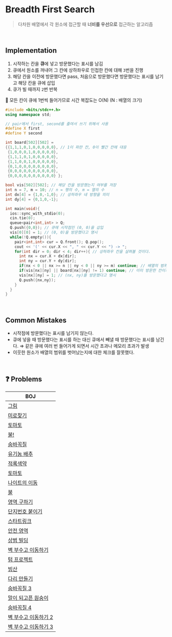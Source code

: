 # Breadth First Search

> 다차원 배열에서 각 원소에 접근할 때 **너비를 우선으로** 접근하는 알고리즘

<br/>

## Implementation

1. 시작하는 칸을 **큐**에 넣고 방문했다는 표시를 남김
2. 큐에서 원소를 꺼내어 그 칸에 상하좌우로 인접한 칸에 대해 `3`번을 진행
3. 해당 칸을 이전에 방문했다면 pass, 처음으로 방문했다면 방문했다는 표시를 남기고 해당 칸을 큐에 삽입
4. 큐가 빌 때까지 `2`번 반복

💛 모든 칸이 큐에 1번씩 들어가므로 시간 복잡도는 O(N) (N : 배열의 크기)

```cpp
#include <bits/stdc++.h>
using namespace std;

// pair에서 first, second를 줄여서 쓰기 위해서 사용
#define X first
#define Y second

int board[502][502] =
{{1,1,1,0,1,0,0,0,0,0}, // 1이 파란 칸, 0이 빨간 칸에 대응
 {1,0,0,0,1,0,0,0,0,0},
 {1,1,1,0,1,0,0,0,0,0},
 {1,1,0,0,1,0,0,0,0,0},
 {0,1,0,0,0,0,0,0,0,0},
 {0,0,0,0,0,0,0,0,0,0},
 {0,0,0,0,0,0,0,0,0,0} };

bool vis[502][502]; // 해당 칸을 방문했는지 여부를 저장
int n = 7, m = 10; // n = 행의 수, m = 열의 수
int dx[4] = {1,0,-1,0}; // 상하좌우 네 방향을 의미
int dy[4] = {0,1,0,-1};

int main(void){
  ios::sync_with_stdio(0);
  cin.tie(0);
  queue<pair<int,int> > Q;
  Q.push({0,0}); // 큐에 시작점인 (0, 0)을 삽입
  vis[0][0] = 1; // (0, 0)을 방문했다고 명시
  while(!Q.empty()){
    pair<int,int> cur = Q.front(); Q.pop();
    cout << '(' << cur.X << ", " << cur.Y << ") -> ";
    for(int dir = 0; dir < 4; dir++){ // 상하좌우 칸을 살펴볼 것이다.
      int nx = cur.X + dx[dir];
      int ny = cur.Y + dy[dir];
      if(nx < 0 || nx >= n || ny < 0 || ny >= m) continue; // 배열의 범위 밖일 경우
      if(vis[nx][ny] || board[nx][ny] != 1) continue; // 이미 방문한 칸이거나 파란 칸이 아닐 경우
      vis[nx][ny] = 1; // (nx, ny)를 방문했다고 명시
      Q.push({nx,ny});
    }
  }
}
```

<br/>

## Common Mistakes

- 시작점에 방문했다는 표시를 남기지 않는다.
- 큐에 넣을 때 방문했다는 표시를 하는 대신 큐에서 빼낼 때 방문했다는 표시를 남긴다.
  ⇒ 같은 큐에 여러 번 들어가게 되면서 시간 초과나 메모리 초과가 발생
- 이웃한 원소가 배열의 범위를 벗어났는지에 대한 체크를 잘못했다.

<br/>

## ❓ Problems

| BOJ                                                                                     |
| --------------------------------------------------------------------------------------- |
| [그림](https://github.com/eunnbi/algorithm/blob/main/bfs/BOJ/1926.cpp)                  |
| [미로찾기](https://github.com/eunnbi/algorithm/blob/main/bfs/BOJ/2178.cpp)              |
| [토마토](https://github.com/eunnbi/algorithm/blob/main/bfs/BOJ/7576.cpp)                |
| [불!](https://github.com/eunnbi/algorithm/blob/main/bfs/BOJ/4179.cpp)                   |
| [숨바꼭질](https://github.com/eunnbi/algorithm/blob/main/bfs/BOJ/1697.cpps)             |
| [유기농 배추](https://github.com/eunnbi/algorithm/blob/main/bfs/BOJ/1012.cpp)           |
| [적록색약](https://github.com/eunnbi/algorithm/blob/main/bfs/BOJ/10026.cpp)             |
| [토마토](https://github.com/eunnbi/algorithm/blob/main/bfs/BOJ/7569.cpp)                |
| [나이트의 이동](https://github.com/eunnbi/algorithm/blob/main/bfs/BOJ/7562.cpp)         |
| [불](https://github.com/eunnbi/algorithm/blob/main/bfs/BOJ/5427.cpp)                    |
| [영역 구하기](https://github.com/eunnbi/algorithm/blob/main/bfs/BOJ/2583.cpp)           |
| [단지번호 붙이기](https://github.com/eunnbi/algorithm/blob/main/bfs/BOJ/2667.cpp)       |
| [스타트링크](https://github.com/eunnbi/algorithm/blob/main/bfs/BOJ/5014.cpp)            |
| [안전 영역](https://github.com/eunnbi/algorithm/blob/main/bfs/BOJ/2468.cpp)             |
| [상범 빌딩](https://github.com/eunnbi/algorithm/blob/main/bfs/BOJ/6593.cpp)             |
| [벽 부수고 이동하기](https://github.com/eunnbi/algorithm/blob/main/bfs/BOJ/2206.cpp)    |
| [텀 프로젝트](https://github.com/eunnbi/algorithm/blob/main/bfs/BOJ/9466.cpp)           |
| [빙산](https://github.com/eunnbi/algorithm/blob/main/bfs/BOJ/2573.cpp)                  |
| [다리 만들기](https://github.com/eunnbi/algorithm/blob/main/bfs/BOJ/2146.cpp)           |
| [숨바꼭질 3](https://github.com/eunnbi/algorithm/blob/main/bfs/BOJ/13549.cpp)           |
| [말이 되고픈 원숭이](https://github.com/eunnbi/algorithm/blob/main/bfs/BOJ/1600.cpp)    |
| [숨바꼭질 4](https://github.com/eunnbi/algorithm/blob/main/bfs/BOJ/13913.cpp)           |
| [벽 부수고 이동하기 2](https://github.com/eunnbi/algorithm/blob/main/bfs/BOJ/14442.cpp) |
| [벽 부수고 이동하기 3](https://github.com/eunnbi/algorithm/blob/main/bfs/BOJ/16933.cpp) |
